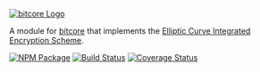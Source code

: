 [![bitcore Logo](http://bitpay.github.io/bitcore/images/bitcore-logo-with-ball.svg)][bitcore]

A module for [bitcore][bitcore] that implements the [Elliptic Curve Integrated Encryption Scheme][ECIES]. 

[![NPM Package](https://img.shields.io/npm/v/bitcore.svg?style=flat-square)](https://www.npmjs.org/package/bitcore)
[![Build Status](https://img.shields.io/travis/bitpay/bitcore.svg?branch=master&style=flat-square)](https://travis-ci.org/bitpay/bitcore)
[![Coverage Status](https://img.shields.io/coveralls/bitpay/bitcore.svg?style=flat-square)](https://coveralls.io/r/bitpay/bitcore)

[bitcore]: http://github.com/bitpay/bitcore
[ECIES]: http://en.wikipedia.org/wiki/Integrated_Encryption_Scheme
